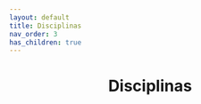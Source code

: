 ```yaml
---
layout: default
title: Disciplinas
nav_order: 3
has_children: true
---
```


<h1 align="center"> <span style='font-weight: bold;'>Disciplinas</span></h1>
